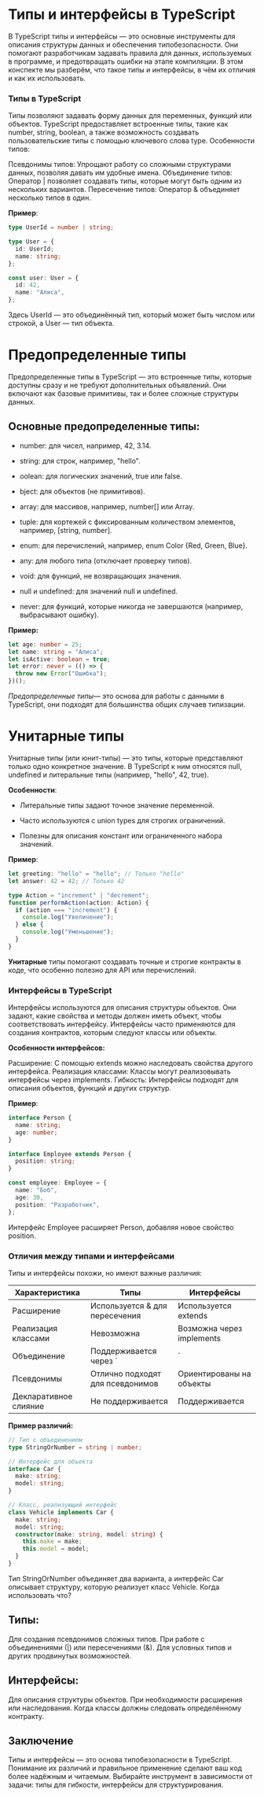 # Типы и интерфейсы в TypeScript

В TypeScript типы и интерфейсы — это основные инструменты для описания структуры данных и обеспечения типобезопасности. Они помогают разработчикам задавать правила для данных, используемых в программе, и предотвращать ошибки на этапе компиляции. В этом конспекте мы разберём, что такое типы и интерфейсы, в чём их отличия и как их использовать.

### Типы в TypeScript

Типы позволяют задавать форму данных для переменных, функций или объектов. TypeScript предоставляет встроенные типы, такие как number, string, boolean, а также возможность создавать пользовательские типы с помощью ключевого слова type.
Особенности типов:

Псевдонимы типов: Упрощают работу со сложными структурами данных, позволяя давать им удобные имена.
Объединение типов: Оператор | позволяет создавать типы, которые могут быть одним из нескольких вариантов.
Пересечение типов: Оператор & объединяет несколько типов в один.

**Пример**:

```ts
type UserId = number | string;

type User = {
  id: UserId;
  name: string;
};

const user: User = {
  id: 42,
  name: "Алиса",
};
```

Здесь UserId — это объединённый тип, который может быть числом или строкой, а User — тип объекта.

# Предопределенные типы

Предопределенные типы в TypeScript — это встроенные типы, которые доступны сразу и не требуют дополнительных объявлений. Они включают как базовые примитивы, так и более сложные структуры данных.

## Основные предопределенные типы:

- number: для чисел, например, 42, 3.14.

- string: для строк, например, "hello".

- oolean: для логических значений, true или false.

- bject: для объектов (не примитивов).

- array: для массивов, например, number[] или Array<number>.

- tuple: для кортежей с фиксированным количеством элементов, например, [string, number].

- enum: для перечислений, например, enum Color {Red, Green, Blue}.

- any: для любого типа (отключает проверку типов).

- void: для функций, не возвращающих значения.

- null и undefined: для значений null и undefined.

- never: для функций, которые никогда не завершаются (например, выбрасывают ошибку).

**Пример:**

```ts
let age: number = 25;
let name: string = "Алиса";
let isActive: boolean = true;
let error: never = (() => {
  throw new Error("Ошибка");
})();
```

_Предопределенные типы_— это основа для работы с данными в TypeScript, они подходят для большинства общих случаев типизации.

# Унитарные типы

Унитарные типы (или юнит-типы) — это типы, которые представляют только одно конкретное значение. В TypeScript к ним относятся null, undefined и литеральные типы (например, "hello", 42, true).

**Особенности**:

- Литеральные типы задают точное значение переменной.

- Часто используются с union types для строгих ограничений.

- Полезны для описания констант или ограниченного набора значений.

**Пример**:

```ts
let greeting: "hello" = "hello"; // Только "hello"
let answer: 42 = 42; // Только 42

type Action = "increment" | "decrement";
function performAction(action: Action) {
  if (action === "increment") {
    console.log("Увеличение");
  } else {
    console.log("Уменьшение");
  }
}
```

**Унитарные** типы помогают создавать точные и строгие контракты в коде, что особенно полезно для API или перечислений.

### Интерфейсы в TypeScript

Интерфейсы используются для описания структуры объектов. Они задают, какие свойства и методы должен иметь объект, чтобы соответствовать интерфейсу. Интерфейсы часто применяются для создания контрактов, которым следуют классы или объекты.

**Особенности интерфейсов:**

Расширение: С помощью extends можно наследовать свойства другого интерфейса.
Реализация классами: Классы могут реализовывать интерфейсы через implements.
Гибкость: Интерфейсы подходят для описания объектов, функций и других структур.

**Пример**:

```ts
interface Person {
  name: string;
  age: number;
}

interface Employee extends Person {
  position: string;
}

const employee: Employee = {
  name: "Боб",
  age: 30,
  position: "Разработчик",
};
```

Интерфейс Employee расширяет Person, добавляя новое свойство position.

### Отличия между типами и интерфейсами

Типы и интерфейсы похожи, но имеют важные различия:

| Характеристика        | Типы                             | Интерфейсы                |
| --------------------- | -------------------------------- | ------------------------- |
| Расширение            | Используется & для пересечения   | Используется extends      |
| Реализация классами   | Невозможна                       | Возможна через implements |
| Объединение           | Поддерживается через `           | `                         |
| Псевдонимы            | Отлично подходят для псевдонимов | Ориентированы на объекты  |
| Декларативное слияние | Не поддерживается                | Поддерживается            |

**Пример различий:**

```ts
// Тип с объединением
type StringOrNumber = string | number;

// Интерфейс для объекта
interface Car {
  make: string;
  model: string;
}

// Класс, реализующий интерфейс
class Vehicle implements Car {
  make: string;
  model: string;
  constructor(make: string, model: string) {
    this.make = make;
    this.model = model;
  }
}
```

Тип StringOrNumber объединяет два варианта, а интерфейс Car описывает структуру, которую реализует класс Vehicle.
Когда использовать что?

## Типы:

Для создания псевдонимов сложных типов.
При работе с объединениями (|) или пересечениями (&).
Для условных типов и других продвинутых возможностей.

## Интерфейсы:

Для описания структуры объектов.
При необходимости расширения или наследования.
Когда классы должны следовать определённому контракту.

## Заключение

Типы и интерфейсы — это основа типобезопасности в TypeScript. Понимание их различий и правильное применение сделают ваш код более надёжным и читаемым. Выбирайте инструмент в зависимости от задачи: типы для гибкости, интерфейсы для структурирования.

